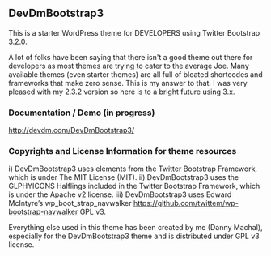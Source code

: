 ## DevDmBootstrap3

This is a starter WordPress theme for DEVELOPERS using Twitter Bootstrap 3.2.0.

A lot of folks have been saying that there isn't a good theme out there for developers as most themes are trying to cater to the average Joe. Many available themes (even starter themes) are all full of bloated shortcodes and frameworks that make zero sense. This is my answer to that. I was very pleased with my 2.3.2 version so here is to a bright future using 3.x.

### Documentation / Demo (in progress)

http://devdm.com/DevDmBootstrap3/

### Copyrights and License Information for theme resources

i) DevDmBootstrap3 uses elements from the Twitter Bootstrap Framework, which is under The MIT License (MIT).
ii) DevDmBootstrap3 uses the GLPHYICONS Halflings included in the Twitter Bootstrap Framework, which is under the Apache v2 license.
iii) DevDmBootstrap3 uses Edward McIntyre’s wp_boot_strap_navwalker https://github.com/twittem/wp-bootstrap-navwalker GPL v3.


Everything else used in this theme has been created by me (Danny Machal), especially for the DevDmBootstrap3 theme and is distributed under GPL v3 license.